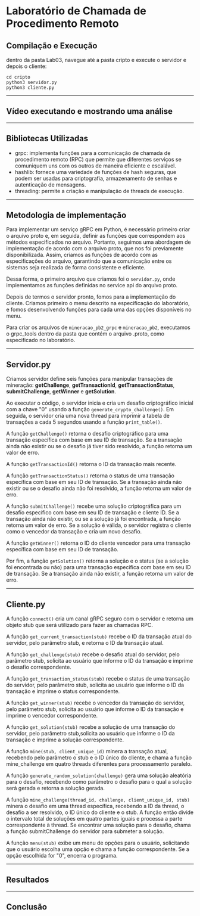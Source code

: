 # Laboratório de Chamada de Procedimento Remoto 

## Compilação e Execução

dentro da pasta Lab03, navegue até a pasta cripto e execute o servidor e depois o cliente:

```
cd cripto
python3 servidor.py
python3 cliente.py
```

---

## Vídeo executando e mostrando uma análise

---

## Bibliotecas Utilizadas

* grpc: implementa funções para a comunicação de chamada de procedimento remoto (RPC) que permite que diferentes serviços se comuniquem uns com os outros de maneira eficiente e escalável.
* hashlib: fornece uma variedade de funções de hash seguras, que podem ser usadas para criptografia, armazenamento de senhas e autenticação de mensagens.
* threading: permite a criação e manipulação de threads de execução.

---

## Metodologia de implementação

Para implementar um serviço gRPC em Python, é necessário primeiro criar o arquivo proto e, em seguida, definir as funções que correspondem aos métodos especificados no arquivo. Portanto, seguimos uma abordagem de implementação de acordo com o arquivo proto, que nos foi previamente disponibilizada. Assim, criamos as funções de acordo com as especificações do arquivo, garantindo que a comunicação entre os sistemas seja realizada de forma consistente e eficiente.

Dessa forma, o primeiro arquivo que criamos foi o `servidor.py`, onde implementamos as funções definidas no service api do arquivo proto. 

Depois de termos o servidor pronto, fomos para a implementação do cliente. Criamos primeiro o menu descrito na especificação do laboratório, e fomos desenvolvendo funções para cada uma das opções disponíveis no menu.

Para criar os arquivos de `mineracao_pb2_grpc` e `mineracao_pb2`, executamos o grpc_tools dentro da pasta que contém o arquivo .proto, como especificado no laboratório.

---

## Servidor.py

Criamos servidor define seis funções para manipular transações de mineração: **getChallenge**, **getTransactionId**, **getTransactionStatus**, **submitChallenge**, **getWinner** e **getSolution**.

Ao executar o código, o servidor inicia e cria um desafio criptográfico inicial com a chave "0" usando a função `generate_crypto_challenge()`. Em seguida, o servidor cria uma nova thread para imprimir a tabela de transações a cada 5 segundos usando a função `print_table()`.

A função `getChallenge()` retorna o desafio criptográfico para uma transação específica com base em seu ID de transação. Se a transação ainda não existir ou se o desafio já tiver sido resolvido, a função retorna um valor de erro.

A função `getTransactionId()` retorna o ID da transação mais recente.

A função `getTransactionStatus()` retorna o status de uma transação específica com base em seu ID de transação. Se a transação ainda não existir ou se o desafio ainda não foi resolvido, a função retorna um valor de erro.

A função `submitChallenge()` recebe uma solução criptográfica para um desafio específico com base em seu ID de transação e cliente ID. Se a transação ainda não existir, ou se a solução já foi encontrada, a função retorna um valor de erro. Se a solução é válida, o servidor registra o cliente como o vencedor da transação e cria um novo desafio.

A função `getWinner()` retorna o ID do cliente vencedor para uma transação específica com base em seu ID de transação.

Por fim, a função `getSolution()` retorna a solução e o status (se a solução foi encontrada ou não) para uma transação específica com base em seu ID de transação. Se a transação ainda não existir, a função retorna um valor de erro.

---

## Cliente.py


A função `connect()` cria um canal gRPC seguro com o servidor e retorna um objeto stub que será utilizado para fazer as chamadas RPC.

A função `get_current_transaction(stub)` recebe o ID da transação atual do servidor, pelo parâmetro stub, e retorna o ID da transação atual.

A função `get_challenge(stub)` recebe o desafio atual do servidor, pelo parâmetro stub, solicita ao usuário que informe o ID da transação e imprime o desafio correspondente.

A função `get_transaction_status(stub)` recebe o status de uma transação do servidor, pelo parâmetro stub, solicita ao usuário que informe o ID da transação e imprime o status correspondente.

A função `get_winner(stub)` recebe o vencedor da transação do servidor, pelo parâmetro stub, solicita ao usuário que informe o ID da transação e imprime o vencedor correspondente.

A função `get_solution(stub)` recebe a solução de uma transação do servidor, pelo parâmetro stub,solicita ao usuário que informe o ID da transação e imprime a solução correspondente.

A função `mine(stub, client_unique_id)` minera a transação atual, recebendo pelo parâmetro o stub e o ID único do cliente, e chama a função mine_challenge em quatro threads diferentes para processamento paralelo.

A função `generate_random_solution(challenge)` gera uma solução aleatória para o desafio, recebendo como parâmetro o desafio para o qual a solução será gerada e retorna a solução gerada.

A função `mine_challenge(thread_id, challenge, client_unique_id, stub)` minera o desafio em uma thread específica, recebendo a ID da thread, o desafio a ser resolvido, o ID único do cliente e o stub. A função então divide o intervalo total de soluções em quatro partes iguais e processa a parte correspondente à thread. Se encontrar uma solução para o desafio, chama a função submitChallenge do servidor para submeter a solução.

A função `menu(stub)` exibe um menu de opções para o usuário, solicitando que o usuário escolha uma opção e chama a função correspondente. Se a opção escolhida for "0", encerra o programa.

---

## Resultados 


---

## Conclusão
